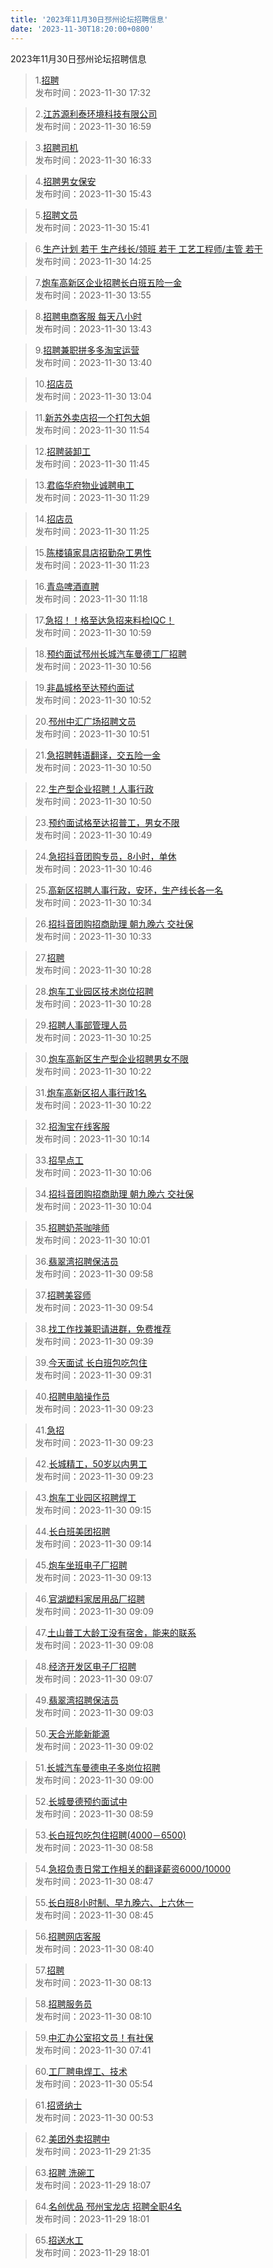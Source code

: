 ```yaml
---
title: '2023年11月30日邳州论坛招聘信息'
date: '2023-11-30T18:20:00+0800'
---
```

2023年11月30日邳州论坛招聘信息
<!--more-->
>1.[招聘](https://www.pzzc.net/forum.php?mod=viewthread&tid=10373409)<br>
>发布时间：2023-11-30 17:32

>2.[江苏源利泰环境科技有限公司](https://www.pzzc.net/forum.php?mod=viewthread&tid=10373404)<br>
>发布时间：2023-11-30 16:59

>3.[招聘司机](https://www.pzzc.net/forum.php?mod=viewthread&tid=10373396)<br>
>发布时间：2023-11-30 16:33

>4.[招聘男女保安](https://www.pzzc.net/forum.php?mod=viewthread&tid=10373384)<br>
>发布时间：2023-11-30 15:43

>5.[招聘文员](https://www.pzzc.net/forum.php?mod=viewthread&tid=10373383)<br>
>发布时间：2023-11-30 15:41

>6.[生产计划 若干
 生产线长/领班 若干
 工艺工程师/主管 若干](https://www.pzzc.net/forum.php?mod=viewthread&tid=10373361)<br>
>发布时间：2023-11-30 14:25

>7.[炮车高新区企业招聘长白班五险一金](https://www.pzzc.net/forum.php?mod=viewthread&tid=10373359)<br>
>发布时间：2023-11-30 13:55

>8.[招聘电商客服 每天八小时](https://www.pzzc.net/forum.php?mod=viewthread&tid=10373357)<br>
>发布时间：2023-11-30 13:43

>9.[招聘兼职拼多多淘宝运营](https://www.pzzc.net/forum.php?mod=viewthread&tid=10373355)<br>
>发布时间：2023-11-30 13:40

>10.[招店员](https://www.pzzc.net/forum.php?mod=viewthread&tid=10373350)<br>
>发布时间：2023-11-30 13:04

>11.[新苏外卖店招一个打包大姐](https://www.pzzc.net/forum.php?mod=viewthread&tid=10373338)<br>
>发布时间：2023-11-30 11:54

>12.[招聘装卸工](https://www.pzzc.net/forum.php?mod=viewthread&tid=10373335)<br>
>发布时间：2023-11-30 11:45

>13.[君临华府物业诚聘电工](https://www.pzzc.net/forum.php?mod=viewthread&tid=10373328)<br>
>发布时间：2023-11-30 11:29

>14.[招店员](https://www.pzzc.net/forum.php?mod=viewthread&tid=10373326)<br>
>发布时间：2023-11-30 11:25

>15.[陈楼镇家具店招勤杂工男性](https://www.pzzc.net/forum.php?mod=viewthread&tid=10373325)<br>
>发布时间：2023-11-30 11:23

>16.[青岛啤酒直聘](https://www.pzzc.net/forum.php?mod=viewthread&tid=10373324)<br>
>发布时间：2023-11-30 11:18

>17.[急招！！格至达急招来料检IQC！](https://www.pzzc.net/forum.php?mod=viewthread&tid=10373318)<br>
>发布时间：2023-11-30 10:59

>18.[预约面试邳州长城汽车曼德工厂招聘](https://www.pzzc.net/forum.php?mod=viewthread&tid=10373315)<br>
>发布时间：2023-11-30 10:56

>19.[非晶城格至达预约面试](https://www.pzzc.net/forum.php?mod=viewthread&tid=10373313)<br>
>发布时间：2023-11-30 10:52

>20.[邳州中汇广场招聘文员](https://www.pzzc.net/forum.php?mod=viewthread&tid=10373311)<br>
>发布时间：2023-11-30 10:51

>21.[急招聘韩语翻译，交五险一金](https://www.pzzc.net/forum.php?mod=viewthread&tid=10373310)<br>
>发布时间：2023-11-30 10:50

>22.[生产型企业招聘！人事行政](https://www.pzzc.net/forum.php?mod=viewthread&tid=10373308)<br>
>发布时间：2023-11-30 10:50

>23.[预约面试格至达招普工，男女不限](https://www.pzzc.net/forum.php?mod=viewthread&tid=10373307)<br>
>发布时间：2023-11-30 10:49

>24.[急招抖音团购专员，8小时，单休](https://www.pzzc.net/forum.php?mod=viewthread&tid=10373306)<br>
>发布时间：2023-11-30 10:46

>25.[高新区招聘人事行政，安环，生产线长各一名](https://www.pzzc.net/forum.php?mod=viewthread&tid=10373301)<br>
>发布时间：2023-11-30 10:34

>26.[招抖音团购招商助理 朝九晚六 交社保](https://www.pzzc.net/forum.php?mod=viewthread&tid=10373300)<br>
>发布时间：2023-11-30 10:33

>27.[招聘](https://www.pzzc.net/forum.php?mod=viewthread&tid=10373298)<br>
>发布时间：2023-11-30 10:28

>28.[炮车工业园区技术岗位招聘](https://www.pzzc.net/forum.php?mod=viewthread&tid=10373297)<br>
>发布时间：2023-11-30 10:28

>29.[招聘人事部管理人员](https://www.pzzc.net/forum.php?mod=viewthread&tid=10373295)<br>
>发布时间：2023-11-30 10:25

>30.[炮车高新区生产型企业招聘男女不限](https://www.pzzc.net/forum.php?mod=viewthread&tid=10373293)<br>
>发布时间：2023-11-30 10:22

>31.[炮车高新区招人事行政1名](https://www.pzzc.net/forum.php?mod=viewthread&tid=10373292)<br>
>发布时间：2023-11-30 10:22

>32.[招淘宝在线客服](https://www.pzzc.net/forum.php?mod=viewthread&tid=10373290)<br>
>发布时间：2023-11-30 10:14

>33.[招早点工](https://www.pzzc.net/forum.php?mod=viewthread&tid=10373285)<br>
>发布时间：2023-11-30 10:06

>34.[招抖音团购招商助理 朝九晚六 交社保](https://www.pzzc.net/forum.php?mod=viewthread&tid=10373283)<br>
>发布时间：2023-11-30 10:04

>35.[招聘奶茶咖啡师](https://www.pzzc.net/forum.php?mod=viewthread&tid=10373279)<br>
>发布时间：2023-11-30 10:01

>36.[翡翠湾招聘保洁员](https://www.pzzc.net/forum.php?mod=viewthread&tid=10373275)<br>
>发布时间：2023-11-30 09:58

>37.[招聘美容师](https://www.pzzc.net/forum.php?mod=viewthread&tid=10373274)<br>
>发布时间：2023-11-30 09:54

>38.[找工作找兼职请进群，免费推荐](https://www.pzzc.net/forum.php?mod=viewthread&tid=10373271)<br>
>发布时间：2023-11-30 09:39

>39.[今天面试   长白班包吃包住](https://www.pzzc.net/forum.php?mod=viewthread&tid=10373269)<br>
>发布时间：2023-11-30 09:31

>40.[招聘电脑操作员](https://www.pzzc.net/forum.php?mod=viewthread&tid=10373266)<br>
>发布时间：2023-11-30 09:23

>41.[急招](https://www.pzzc.net/forum.php?mod=viewthread&tid=10373265)<br>
>发布时间：2023-11-30 09:23

>42.[长城精工，50岁以内男工](https://www.pzzc.net/forum.php?mod=viewthread&tid=10373264)<br>
>发布时间：2023-11-30 09:23

>43.[炮车工业园区招聘焊工](https://www.pzzc.net/forum.php?mod=viewthread&tid=10373263)<br>
>发布时间：2023-11-30 09:15

>44.[长白班美团招聘](https://www.pzzc.net/forum.php?mod=viewthread&tid=10373260)<br>
>发布时间：2023-11-30 09:14

>45.[炮车坐班电子厂招聘](https://www.pzzc.net/forum.php?mod=viewthread&tid=10373258)<br>
>发布时间：2023-11-30 09:13

>46.[官湖塑料家居用品厂招聘](https://www.pzzc.net/forum.php?mod=viewthread&tid=10373256)<br>
>发布时间：2023-11-30 09:09

>47.[土山普工大龄工没有宿舍，能来的联系](https://www.pzzc.net/forum.php?mod=viewthread&tid=10373255)<br>
>发布时间：2023-11-30 09:08

>48.[经济开发区电子厂招聘](https://www.pzzc.net/forum.php?mod=viewthread&tid=10373253)<br>
>发布时间：2023-11-30 09:07

>49.[翡翠湾招聘保洁员](https://www.pzzc.net/forum.php?mod=viewthread&tid=10373251)<br>
>发布时间：2023-11-30 09:03

>50.[天合光能新能源](https://www.pzzc.net/forum.php?mod=viewthread&tid=10373249)<br>
>发布时间：2023-11-30 09:02

>51.[长城汽车曼德电子多岗位招聘](https://www.pzzc.net/forum.php?mod=viewthread&tid=10373247)<br>
>发布时间：2023-11-30 09:00

>52.[长城曼德预约面试中](https://www.pzzc.net/forum.php?mod=viewthread&tid=10373245)<br>
>发布时间：2023-11-30 08:59

>53.[长白班包吃包住招聘(4000－6500)](https://www.pzzc.net/forum.php?mod=viewthread&tid=10373244)<br>
>发布时间：2023-11-30 08:58

>54.[急招负责日常工作相关的翻译薪资6000/10000](https://www.pzzc.net/forum.php?mod=viewthread&tid=10373242)<br>
>发布时间：2023-11-30 08:47

>55.[长白班8小时制、早九晚六、上六休一](https://www.pzzc.net/forum.php?mod=viewthread&tid=10373241)<br>
>发布时间：2023-11-30 08:45

>56.[招聘网店客服](https://www.pzzc.net/forum.php?mod=viewthread&tid=10373240)<br>
>发布时间：2023-11-30 08:40

>57.[招聘](https://www.pzzc.net/forum.php?mod=viewthread&tid=10373232)<br>
>发布时间：2023-11-30 08:13

>58.[招聘服务员](https://www.pzzc.net/forum.php?mod=viewthread&tid=10373228)<br>
>发布时间：2023-11-30 08:10

>59.[中汇办公室招文员！有社保](https://www.pzzc.net/forum.php?mod=viewthread&tid=10373223)<br>
>发布时间：2023-11-30 07:41

>60.[工厂聘电焊工、技术](https://www.pzzc.net/forum.php?mod=viewthread&tid=10373215)<br>
>发布时间：2023-11-30 05:54

>61.[招贤纳士](https://www.pzzc.net/forum.php?mod=viewthread&tid=10373211)<br>
>发布时间：2023-11-30 00:53

>62.[美团外卖招聘中](https://www.pzzc.net/forum.php?mod=viewthread&tid=10373201)<br>
>发布时间：2023-11-29 21:35

>63.[招聘 洗碗工](https://www.pzzc.net/forum.php?mod=viewthread&tid=10373174)<br>
>发布时间：2023-11-29 18:07

>64.[名创优品 邳州宝龙店 招聘全职4名](https://www.pzzc.net/forum.php?mod=viewthread&tid=10373173)<br>
>发布时间：2023-11-29 18:01

>65.[招送水工](https://www.pzzc.net/forum.php?mod=viewthread&tid=10373172)<br>
>发布时间：2023-11-29 18:01

